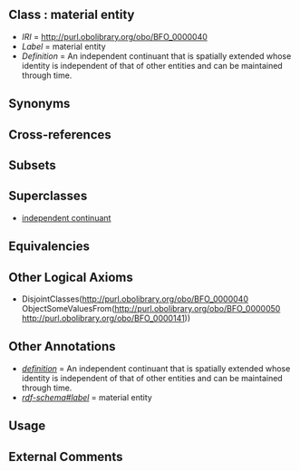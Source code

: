 
## Class : material entity

 * *IRI* = http://purl.obolibrary.org/obo/BFO_0000040
 * *Label* = material entity
 * *Definition* = An independent continuant that is spatially extended whose identity is independent of that of other entities and can be maintained through time.

## Synonyms


## Cross-references


## Subsets


## Superclasses

 * [independent continuant](../../BFO/04/BFO_0000004.md)

## Equivalencies


## Other Logical Axioms

 * DisjointClasses(<http://purl.obolibrary.org/obo/BFO_0000040> ObjectSomeValuesFrom(<http://purl.obolibrary.org/obo/BFO_0000050> <http://purl.obolibrary.org/obo/BFO_0000141>))

## Other Annotations

 * *[definition](../../IAO/15/IAO_0000115.md)* = An independent continuant that is spatially extended whose identity is independent of that of other entities and can be maintained through time.
 * *[rdf-schema#label](../../el/rdf-schema#label.md)* = material entity

## Usage


## External Comments

